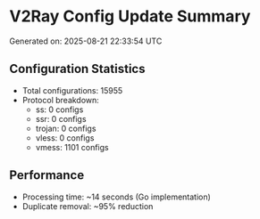 # V2Ray Config Update Summary
Generated on: 2025-08-21 22:33:54 UTC

## Configuration Statistics
- Total configurations: 15955
- Protocol breakdown:
  - ss: 0 configs
  - ssr: 0 configs
  - trojan: 0 configs
  - vless: 0 configs
  - vmess: 1101 configs

## Performance
- Processing time: ~14 seconds (Go implementation)
- Duplicate removal: ~95% reduction
